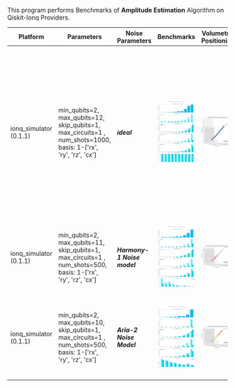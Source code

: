 This program performs Benchmarks of **Amplitude Estimation** Algorithm on Qiskit-Ionq Providers.

|Platform|Parameters|Noise Parameters|Benchmarks|Volumetric Positioning|Remarks|
|--------|----------|----------------|----------|----------------------|-------|
|ionq_simulator (0.1.1)|min_qubits=2, max_qubits=12, skip_qubits=1, max_circuits=1 , num_shots=1000, basis: 1-['rx', 'ry', 'rz', 'cx']|***ideal***|![Test-1](1.jpg)|![Test-1-QV](1-QV.jpg)|Ionq simulator only supports upto **29** qubits. Code is getting failed at **13** Qubits and throwing an error ***"given more than 100000 gates"***. So executed only upto **27** Qubits.|
|ionq_simulator (0.1.1)|min_qubits=2, max_qubits=11, skip_qubits=1, max_circuits=1 , num_shots=500, basis: 1-['rx', 'ry', 'rz', 'cx']|***Harmony-1 Noise model***|![Test-2](2.jpg)|![Test-2-QV](2-QV.jpg)|Ionq simulator only supports upto **29** qubits. But getting failed at **12** qubits.|
|ionq_simulator (0.1.1)|min_qubits=2, max_qubits=10, skip_qubits=1, max_circuits=1 , num_shots=500, basis: 1-['rx', 'ry', 'rz', 'cx']|***Aria-2 Noise Model***|![Test-3](3.jpg)|![Test-3-QV](3-QV.jpg)|Ionq simulator only supports upto **29** qubits. But simulation getting failed at **11** qubits.|

